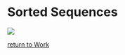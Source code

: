 Sorted Sequences
================


![](randomSequences.gif)

<!-- ![](randomSequences_2.gif) -->

<!-- ![](randomSequences_3.jpg) -->

<!-- ![](randomSequences_4.gif) -->

















[return to Work](./)